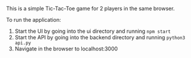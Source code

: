 This is a simple Tic-Tac-Toe game for 2 players in the same browser.

To run the application:

1. Start the UI by going into the ui directory and running `npm start`
2. Start the API by going into the backend directory and running `python3 api.py`
3. Navigate in the browser to localhost:3000
